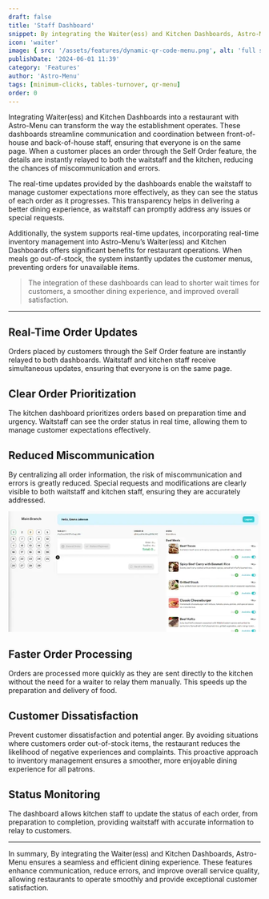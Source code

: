 ```yaml
---
draft: false
title: 'Staff Dashboard'
snippet: By integrating the Waiter(ess) and Kitchen Dashboards, Astro-Menu ensures a seamless and efficient dining experience. These features enhance communication, reduce errors, and improve overall service quality, allowing restaurants to operate smoothly and provide exceptional customer satisfaction.
icon: 'waiter'
image: { src: '/assets/features/dynamic-qr-code-menu.png', alt: 'full stack web development' }
publishDate: '2024-06-01 11:39'
category: 'Features'
author: 'Astro-Menu'
tags: [minimum-clicks, tables-turnover, qr-menu]
order: 0
---
```


Integrating Waiter(ess) and Kitchen Dashboards into a restaurant with Astro-Menu can transform the way the establishment operates. These dashboards streamline communication and coordination between front-of-house and back-of-house staff, ensuring that everyone is on the same page. When a customer places an order through the Self Order feature, the details are instantly relayed to both the waitstaff and the kitchen, reducing the chances of miscommunication and errors.

The real-time updates provided by the dashboards enable the waitstaff to manage customer expectations more effectively, as they can see the status of each order as it progresses. This transparency helps in delivering a better dining experience, as waitstaff can promptly address any issues or special requests.

Additionally, the system supports real-time updates, incorporating real-time inventory management into Astro-Menu’s Waiter(ess) and Kitchen Dashboards offers significant benefits for restaurant operations. When meals go out-of-stock, the system instantly updates the customer menus, preventing orders for unavailable items.

> <p class='text-primary'>The integration of these dashboards can lead to shorter wait times for customers, a smoother dining experience, and improved overall satisfaction.</p>

---

## Real-Time Order Updates

Orders placed by customers through the Self Order feature are instantly relayed to both dashboards. Waitstaff and kitchen staff receive simultaneous updates, ensuring that everyone is on the same page.

## Clear Order Prioritization

The kitchen dashboard prioritizes orders based on preparation time and urgency. Waitstaff can see the order status in real time, allowing them to manage customer expectations effectively.

## Reduced Miscommunication

By centralizing all order information, the risk of miscommunication and errors is greatly reduced. Special requests and modifications are clearly visible to both waitstaff and kitchen staff, ensuring they are accurately addressed.

<div class='flex justify-center'>
<img src='/public/assets/features/waiter-kitchen-dashboard.webp' class='rounded-md' />
</div>

## Faster Order Processing

Orders are processed more quickly as they are sent directly to the kitchen without the need for a waiter to relay them manually. This speeds up the preparation and delivery of food.

## Customer Dissatisfaction

Prevent customer dissatisfaction and potential anger. By avoiding situations where customers order out-of-stock items, the restaurant reduces the likelihood of negative experiences and complaints. This proactive approach to inventory management ensures a smoother, more enjoyable dining experience for all patrons.

## Status Monitoring

The dashboard allows kitchen staff to update the status of each order, from preparation to completion, providing waitstaff with accurate information to relay to customers.

---

In summary, By integrating the Waiter(ess) and Kitchen Dashboards, Astro-Menu ensures a seamless and efficient dining experience. These features enhance communication, reduce errors, and improve overall service quality, allowing restaurants to operate smoothly and provide exceptional customer satisfaction.
